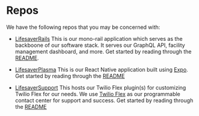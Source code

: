 # Repos

We have the following repos that you may be concerned with:

* [LifesaverRails](https://github.com/lsvr-software/LifesaverRails)
  This is our mono-rail application which serves as the backboone of our
  software stack. It serves our GraphQL API, facility management dashboard, and
  more. Get started by reading through the [README](https://github.com/lsvr-software/LifesaverRails/blob/master/README.md).

* [LifesaverPlasma](https://github.com/lsvr-software/LifesaverPlasma)
  This is our React Native application built using [Expo](https://expo.io). Get
  started by reading through the [README](https://github.com/lsvr-software/LifesaverPlasma/blob/master/README.md)

* [LifesaverSupport](https://github.com/lsvr-software/LifesaverSupport)
  This hosts our Twilio Flex plugin(s) for customizing Twilio Flex for our
  needs. We use [Twilio Flex](https://www.twilio.com/flex) as our programmable
  contact center for support and success. Get started by reading through the
  [README](https://github.com/lsvr-software/LifesaverSupport)
